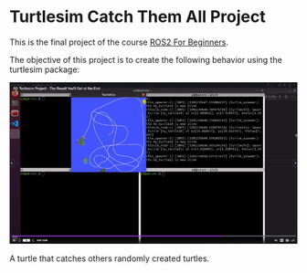 # Turtlesim Catch Them All Project

This is the final project of the course [ROS2 For Beginners](https://www.udemy.com/course/ros2-for-beginners/).

The objective of this project is to create the following behavior using the turtlesim package:

![Alt Text](turtlesim.gif)

A turtle that catches others randomly created turtles.
